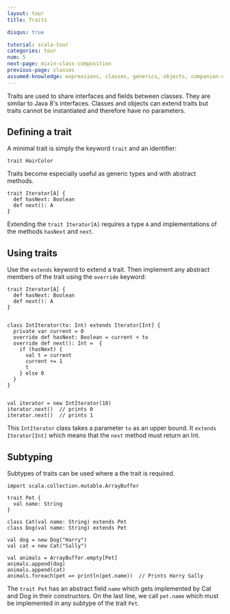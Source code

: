 ```yaml
---
layout: tour
title: Traits

disqus: true

tutorial: scala-tour
categories: tour
num: 5
next-page: mixin-class-composition
previous-page: classes
assumed-knowledge: expressions, classes, generics, objects, companion-objects
---
```


Traits are used to share interfaces and fields between classes. They are similar to Java 8's interfaces. Classes and objects can extend traits but traits cannot be instantiated and therefore have no parameters.

## Defining a trait
A minimal trait is simply the keyword `trait` and an identifier:

```tut
trait HairColor
```

Traits become especially useful as generic types and with abstract methods.
```tut
trait Iterator[A] {
  def hasNext: Boolean
  def next(): A
}
```

Extending the `trait Iterator[A]` requires a type `A` and implementations of the methods `hasNext` and `next`.

## Using traits
Use the `extends` keyword to extend a trait. Then implement any abstract members of the trait using the `override` keyword:
```tut
trait Iterator[A] {
  def hasNext: Boolean
  def next(): A
}


class IntIterator(to: Int) extends Iterator[Int] {
  private var current = 0
  override def hasNext: Boolean = current < to
  override def next(): Int =  {
    if (hasNext) {
      val t = current
      current += 1
      t
    } else 0
  }
}


val iterator = new IntIterator(10)
iterator.next()  // prints 0
iterator.next()  // prints 1
```
This `IntIterator` class takes a parameter `to` as an upper bound. It `extends Iterator[Int]` which means that the `next` method must return an Int.

## Subtyping
Subtypes of traits can be used where a the trait is required.
```tut
import scala.collection.mutable.ArrayBuffer

trait Pet {
  val name: String
}

class Cat(val name: String) extends Pet
class Dog(val name: String) extends Pet

val dog = new Dog("Harry")
val cat = new Cat("Sally")

val animals = ArrayBuffer.empty[Pet]
animals.append(dog)
animals.append(cat)
animals.foreach(pet => println(pet.name))  // Prints Harry Sally
```
The `trait Pet` has an abstract field `name` which gets implemented by Cat and Dog in their constructors. On the last line, we call `pet.name` which must be implemented in any subtype of the trait `Pet`.
